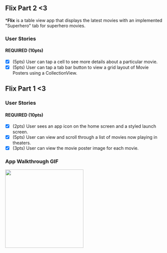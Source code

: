 ## Flix Part 2 <3
***Flix** is a table view app that displays the latest movies with an implemented "Superhero" tab for superhero movies.
### User Stories
#### REQUIRED (10pts)
- [X] (5pts) User can tap a cell to see more details about a particular movie.
- [X] (5pts) User can tap a tab bar button to view a grid layout of Movie Posters using a CollectionView.

## Flix Part 1 <3
### User Stories

#### REQUIRED (10pts)
- [X] (2pts) User sees an app icon on the home screen and a styled launch screen.
- [X] (5pts) User can view and scroll through a list of movies now playing in theaters.
- [X] (3pts) User can view the movie poster image for each movie.

### App Walkthrough GIF
<img src="codepath-flixter.gif" width=250><br>





